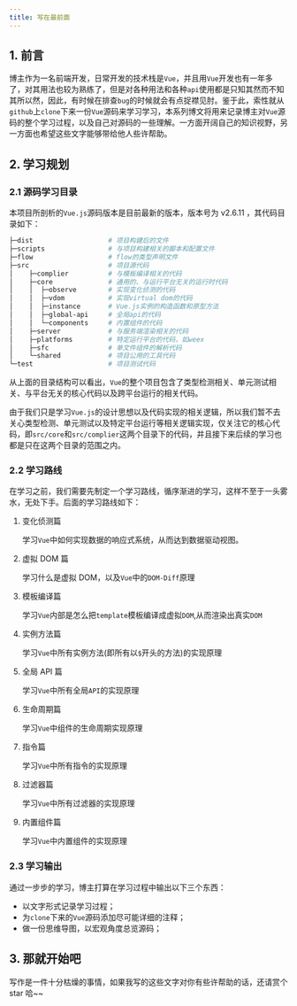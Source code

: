 ```yaml
---
title: 写在最前面
---
```


## 1. 前言

博主作为一名前端开发，日常开发的技术栈是`Vue`，并且用`Vue`开发也有一年多了，对其用法也较为熟练了，但是对各种用法和各种`api`使用都是只知其然而不知其所以然，因此，有时候在排查`bug`的时候就会有点捉襟见肘。鉴于此，索性就从`github`上`clone`下来一份`Vue`源码来学习学习，本系列博文将用来记录博主对`Vue`源码的整个学习过程，以及自己对源码的一些理解。一方面开阔自己的知识视野，另一方面也希望这些文字能够带给他人些许帮助。

## 2. 学习规划

### 2.1 源码学习目录

本项目所剖析的`Vue.js`源码版本是目前最新的版本，版本号为 v2.6.11 ，其代码目录如下：

```bash
├─dist                   # 项目构建后的文件
├─scripts                # 与项目构建相关的脚本和配置文件
├─flow                   # flow的类型声明文件
├─src                    # 项目源代码
│    ├─complier          # 与模板编译相关的代码
│    ├─core              # 通用的、与运行平台无关的运行时代码
│    │  ├─observe        # 实现变化侦测的代码
│    │  ├─vdom           # 实现virtual dom的代码
│    │  ├─instance       # Vue.js实例的构造函数和原型方法
│    │  ├─global-api     # 全局api的代码
│    │  └─components     # 内置组件的代码
│    ├─server            # 与服务端渲染相关的代码
│    ├─platforms         # 特定运行平台的代码，如weex
│    ├─sfc               # 单文件组件的解析代码
│    └─shared            # 项目公用的工具代码
└─test                   # 项目测试代码
```

从上面的目录结构可以看出，`Vue`的整个项目包含了类型检测相关、单元测试相关、与平台无关的核心代码以及跨平台运行的相关代码。

由于我们只是学习`Vue.js`的设计思想以及代码实现的相关逻辑，所以我们暂不去关心类型检测、单元测试以及特定平台运行等相关逻辑实现，仅关注它的核心代码，即`src/core`和`src/complier`这两个目录下的代码，并且接下来后续的学习也都是只在这两个目录的范围之内。

### 2.2 学习路线

在学习之前，我们需要先制定一个学习路线，循序渐进的学习，这样不至于一头雾水，无处下手。后面的学习路线如下：

1. 变化侦测篇

   学习`Vue`中如何实现数据的响应式系统，从而达到数据驱动视图。

2. 虚拟 DOM 篇

   学习什么是虚拟 DOM，以及`Vue`中的`DOM-Diff`原理

3. 模板编译篇

   学习`Vue`内部是怎么把`template`模板编译成虚拟`DOM`,从而渲染出真实`DOM`

4. 实例方法篇

   学习`Vue`中所有实例方法(即所有以`$`开头的方法)的实现原理

5. 全局 API 篇

   学习`Vue`中所有全局`API`的实现原理

6. 生命周期篇

   学习`Vue`中组件的生命周期实现原理

7. 指令篇

   学习`Vue`中所有指令的实现原理

8. 过滤器篇

   学习`Vue`中所有过滤器的实现原理

9. 内置组件篇

   学习`Vue`中内置组件的实现原理

### 2.3 学习输出

通过一步步的学习，博主打算在学习过程中输出以下三个东西：

- 以文字形式记录学习过程；
- 为`clone`下来的`Vue`源码添加尽可能详细的注释；
- 做一份思维导图，以宏观角度总览源码；

## 3. 那就开始吧

写作是一件十分枯燥的事情，如果我写的这些文字对你有些许帮助的话，还请赏个 star 哈~~
